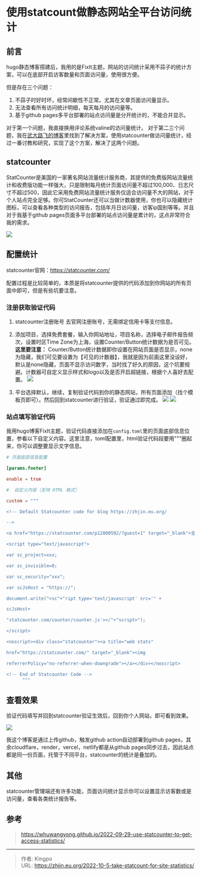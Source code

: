# 使用statcount做静态网站全平台访问统计


<!--more-->

## 前言
hugo静态博客搭建后，我用的是FixIt主题，网站的访问统计采用不蒜子的统计方案，可以在底部开启访客数量和页面访问量，使用很方便。

但是存在三个问题：
1. 不蒜子时好时坏，经常间歇性不正常。尤其在文章页面访问量显示。
2. 无法查看所有访问统计明细，每天每月的访问量等。
3. 基于github pages多平台部署的站点访问量是分开统计的，不能合并显示。

对于第一个问题，我直接换用评论系统valine的访问量统计。
对于第二三个问题，我在[武大路飞的博客](https://whuwangyong.github.io/)里找到了解决方案，使用statcounter做访问量统计，经过一番讨教和研究，实现了这个方案，解决了这两个问题。


## statcounter
StatCounter是美国的一家著名网站流量统计服务商，其提供的免费版网站流量统计和收费版功能一样强大，只是限制每月统计页面访问量不超过100,000、日志尺寸不超过500，因此它采用免费网站流量统计服务仅适合访问量不大的网站，对于个人站点完全足够。你可StatCounter还可以当做计数器使用，你也可以隐藏统计图标，可以查看各种类型的访问报告，包括年月日访问量，访客ip国别等等。并且对于我基于github pages页面多平台部署的站点访问量是累计的，这点非常符合我的需求。

![](https://s3.bmp.ovh/imgs/2022/10/05/7367615351430187.png)

## 配置统计
statcounter官网：https://statcounter.com/

配置过程是比较简单的，本质是将statcounter提供的代码添加到你网站的所有页面中即可，但是有些坑要注意。

### 注册获取验证代码
1. statcounter注册账号
去官网注册账号，无需绑定信用卡等支付信息。

2. 添加项目，选择免费套餐，输入你网站地址，项目名称，选择电子邮件报告频次，设置时区Time Zone为上海，设置Counter/Button统计数据为是否可见。**这里要注意：** Counter/Button统计数据即你设置在网站页面是否显示，none为隐藏，我们可见要设置为【可见的计数器】，我就是因为前面这里没设好，默认是none隐藏，页面不显示访问数字，当时找了好久的原因，这个坑要规避。计数器可自定义显示样式和logo以及是否开启超链接，根据个人喜好去配置。
 ![](https://s3.bmp.ovh/imgs/2022/10/05/6f0000559434cb88.png)

3. 平台选择默认，继续，复制验证代码到你的静态网站，所有页面添加（找个模板页即可）。然后回到statcounter进行验证，验证通过即完成。
![](https://s3.bmp.ovh/imgs/2022/10/05/7d37aa27d334b75f.png)
![](https://s3.bmp.ovh/imgs/2022/10/05/050ca223e5ca0bb3.png)

### 站点填写验证代码
我用hugo博客FixIt主题，验证代码直接添加在`config.toml`里的页面底部信息位置，参看以下自定义内容。这里注意，toml配置里，html验证代码段要用"""圈起来，你可以调整要显示文字信息。
```toml
# 页面底部信息配置

[params.footer]

enable = true

#  自定义内容（支持 HTML 格式）

custom = """

<!-- Default Statcounter code for blog https://zhjin.eu.org/

-->

<a href="https://statcounter.com/p12800592/?guest=1" target="_blank">全平台总访问统计</a>

<script type="text/javascript">

var sc_project=xxx;

var sc_invisible=0;

var sc_security="xxx";

var scJsHost = "https://";

document.write("<sc"+"ript type='text/javascript' src='" +

scJsHost+

"statcounter.com/counter/counter.js'></"+"script>");

</script>

<noscript><div class="statcounter"><a title="web stats"

href="https://statcounter.com/" target="_blank"><img

referrerPolicy="no-referrer-when-downgrade"></a></div></noscript>

<!-- End of Statcounter Code -->
      """
```

## 查看效果
验证代码填写并回到statcounter验证生效后，回到你个人网站，即可看到效果。

![](https://s3.bmp.ovh/imgs/2022/10/05/a4f4c8ca7b3089f2.png)

我这个博客是通过上传github，触发github action自动部署到github pages，其余cloudflare，render，vercel，netlify都是从github pages同步过去，因此站点都是同一份页面，托管于不同平台，statcounter的统计是叠加的。

## 其他
statcounter管理端还有许多功能，页面访问统计显示你可以设置显示访客数或是访问量，查看各类统计报告等。

## 参考
> https://whuwangyong.github.io/2022-09-29-use-statcounter-to-get-access-statistics/

---

> 作者: Kingpo  
> URL: https://zhjin.eu.org/2022-10-5-take-statcount-for-site-statistics/  

